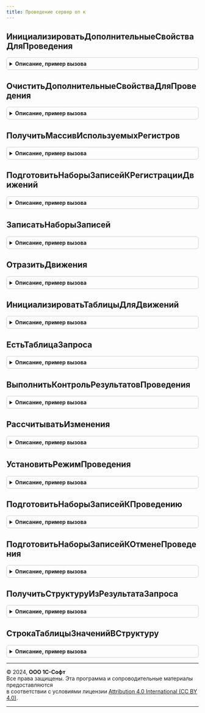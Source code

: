 ```yaml
---
title: Проведение сервер оп к
---
```



## ИнициализироватьДополнительныеСвойстваДляПроведения
<details style="margin: 1em 0; padding: 0.5em; border: 1px solid #ccc; border-radius: 6px;">

<summary style="font-weight: bold; cursor: pointer;">Описание, пример вызова</summary>

```bsl

// Процедура инициализирует общие структуры, используемые при проведении документов.
//  Вызывается из модуля документов при проведении.
//
// Параметры:
//  ДокументСсылка			 - ДокументСсылка - ссылка на документ
//  ДополнительныеСвойства	 - Структура - дополнительные свойства документа-объекта
//  РежимПроведения			 - РежимПроведенияДокумента - режим проведения
//
Процедура ИнициализироватьДополнительныеСвойстваДляПроведения(ДокументСсылка, ДополнительныеСвойства, РежимПроведения = Неопределено) Экспорт
```

Пример вызова
```bsl
ПроведениеСерверОПК.ИнициализироватьДополнительныеСвойстваДляПроведения(ДокументСсылка, ДополнительныеСвойства, РежимПроведения);
```
</details>

## ОчиститьДополнительныеСвойстваДляПроведения
<details style="margin: 1em 0; padding: 0.5em; border: 1px solid #ccc; border-radius: 6px;">

<summary style="font-weight: bold; cursor: pointer;">Описание, пример вызова</summary>

```bsl

// Выполняет закрытие менеджера временных таблиц в структуре дополнительных свойств документа, используемых
// при проведении.
//
// Параметры:
//	ДополнительныеСвойства - Структура - структура с дополнительными свойствами документа, используемыми
//		при проведении.
//
Процедура ОчиститьДополнительныеСвойстваДляПроведения(ДополнительныеСвойства) Экспорт
```

Пример вызова
```bsl
ПроведениеСерверОПК.ОчиститьДополнительныеСвойстваДляПроведения(ДополнительныеСвойства) 
```
</details>

## ПолучитьМассивИспользуемыхРегистров
<details style="margin: 1em 0; padding: 0.5em; border: 1px solid #ccc; border-radius: 6px;">

<summary style="font-weight: bold; cursor: pointer;">Описание, пример вызова</summary>

```bsl

// Функция формирует массив имен регистров, по которым документ имеет движения.
//  Вызывается при подготовке записей к регистрации движений.
//
// Параметры:
//  Регистратор					 - ДокументСсылка	 - ссылка на документ, для которого формируется список регистров
//  Движения					 - КоллекцияДвижений - движения документа
//  МассивИсключаемыхРегистров	 - Массив			 - исключаемые регистры
//
// Возвращаемое значение:
//  Массив - массив имен регистров, по которым документ имеет движения.
//
Функция ПолучитьМассивИспользуемыхРегистров(Регистратор, Движения, МассивИсключаемыхРегистров = Неопределено) Экспорт
```

Пример вызова
```bsl
Результат = ПроведениеСерверОПК.ПолучитьМассивИспользуемыхРегистров(Регистратор, Движения, МассивИсключаемыхРегистров);
```
</details>

## ПодготовитьНаборыЗаписейКРегистрацииДвижений
<details style="margin: 1em 0; padding: 0.5em; border: 1px solid #ccc; border-radius: 6px;">

<summary style="font-weight: bold; cursor: pointer;">Описание, пример вызова</summary>

```bsl

// Процедура выполняет пордготовку наборов записей документа к записи движений.
//  1. Очищает наборы записей от "старых записей" (ситуация возможна только в толстом клиенте)
//  2. Взводит флаг записи у наборов, по которым документ имеет движения
//  Вызывается из модуля документов при проведении.
//
// Параметры:
//  Объект	 - ДокументОбъект - наборы записей которого нудно подготовить
//  ЭтоНовый - Булево - признак нового документа
//
Процедура ПодготовитьНаборыЗаписейКРегистрацииДвижений(Объект, ЭтоНовый = Ложь) Экспорт
```

Пример вызова
```bsl
ПроведениеСерверОПК.ПодготовитьНаборыЗаписейКРегистрацииДвижений(Объект, ЭтоНовый);
```
</details>

## ЗаписатьНаборыЗаписей
<details style="margin: 1em 0; padding: 0.5em; border: 1px solid #ccc; border-radius: 6px;">

<summary style="font-weight: bold; cursor: pointer;">Описание, пример вызова</summary>

```bsl

// Процедура записывает движения документа. Дополнительно происходит копирование параметров
//  в модули наборов записей для выполнения регистрации изменений в движениях.
//  Процедура вызывается из модуля документов при проведении.
//
// Параметры:
//  Объект	 - ДокументОбъект - объект, для которого нужно записать движения
//
Процедура ЗаписатьНаборыЗаписей(Объект) Экспорт
```

Пример вызова
```bsl
ПроведениеСерверОПК.ЗаписатьНаборыЗаписей(Объект) 
```
</details>

## ОтразитьДвижения
<details style="margin: 1em 0; padding: 0.5em; border: 1px solid #ccc; border-radius: 6px;">

<summary style="font-weight: bold; cursor: pointer;">Описание, пример вызова</summary>

```bsl

// Процедура переписывает строки таблицы в указанные движения документа
//
// Параметры:
//	Таблица  - ТаблицаЗначений   - Таблица, строки которой должны быть помещены в движения документа,
//	Движения - КоллекцияДвижений - Элемент коллекции движений документа, набор записей регистра,
//	Отказ    - Булево            - Признак отказа выполнения транзакции.
//
Процедура ОтразитьДвижения(Таблица, Движения, Отказ) Экспорт
```

Пример вызова
```bsl
ПроведениеСерверОПК.ОтразитьДвижения(Таблица, Движения, Отказ) 
```
</details>

## ИнициализироватьТаблицыДляДвижений
<details style="margin: 1em 0; padding: 0.5em; border: 1px solid #ccc; border-radius: 6px;">

<summary style="font-weight: bold; cursor: pointer;">Описание, пример вызова</summary>

```bsl

// Процедура компонует текст запроса, выполняет запрос и выгружает результаты запроса в таблицы.
//
// Параметры:
//  Запрос					 - Запрос	 - запрос, параметры которого предварительно установлены.
//  ТекстыЗапроса			 - СписокЗначений	 - в списке перечислены тексты запросов и их имена.
//  Таблицы					 - Структура		 - структура в которую будут помещены полученные таблицы для движений.
//  ДобавитьРазделитель		 - Булево			 - Истина, если нужно добавить разделитель ";" между запросами.
//  ДобавлятьСловоТаблица	 - Булево			 - Истина, если к имени таблицы движений нужно вначало добавить слово "Таблица".
//  ТолькоОтмеченные		 - Булево			 - признак пропуска инициализации таблицы движения.
//
Процедура ИнициализироватьТаблицыДляДвижений(Запрос, ТекстыЗапроса, Таблицы, ДобавитьРазделитель = Ложь, ДобавлятьСловоТаблица = Истина, ТолькоОтмеченные = Ложь) Экспорт
```

Пример вызова
```bsl
ПроведениеСерверОПК.ИнициализироватьТаблицыДляДвижений(Запрос, ТекстыЗапроса, Таблицы, ДобавитьРазделитель, ДобавлятьСловоТаблица, ТолькоОтмеченные);
```
</details>

## ЕстьТаблицаЗапроса
<details style="margin: 1em 0; padding: 0.5em; border: 1px solid #ccc; border-radius: 6px;">

<summary style="font-weight: bold; cursor: pointer;">Описание, пример вызова</summary>

```bsl

// Проверяет наличие текста запроса для формирования указанной таблицы
//
// Параметры:
//  ИмяТаблицы		 - Строка		 - имя таблицы
//  ТекстыЗапроса	 - СписокЗначений	 - список значений, значениями которого являются блоки запроса,
//  	синонимами - имена таблиц в которые необходимо поместить
//  	результат выполнения каждого отдельного блока запроса.
//
// Возвращаемое значение:
//  Булево - Истина, если текст запроса есть.
//
Функция ЕстьТаблицаЗапроса(ИмяТаблицы, ТекстыЗапроса) Экспорт
```

Пример вызова
```bsl
Результат = ПроведениеСерверОПК.ЕстьТаблицаЗапроса(ИмяТаблицы, ТекстыЗапроса) 
```
</details>

## ВыполнитьКонтрольРезультатовПроведения
<details style="margin: 1em 0; padding: 0.5em; border: 1px solid #ccc; border-radius: 6px;">

<summary style="font-weight: bold; cursor: pointer;">Описание, пример вызова</summary>

```bsl

// Процедура выполняет контроль результатов проведения.
//  Процедура вызывается из модуля документов при проведении.
//
// Параметры:
//  Объект	 - ДокументОбъект - документ для контроля
//  Отказ	 - булево - признак отказа от записи
//
Процедура ВыполнитьКонтрольРезультатовПроведения(Объект, Отказ) Экспорт
```

Пример вызова
```bsl
ПроведениеСерверОПК.ВыполнитьКонтрольРезультатовПроведения(Объект, Отказ) 
```
</details>

## РассчитыватьИзменения
<details style="margin: 1em 0; padding: 0.5em; border: 1px solid #ccc; border-radius: 6px;">

<summary style="font-weight: bold; cursor: pointer;">Описание, пример вызова</summary>

```bsl

// Функция вызывается из модулей наборов записей для проверки необходимости
//  контроля изменений движений в регистре.
//
// Параметры:
//  ДополнительныеСвойстваНабораЗаписей	 - Структура - дополнительные свойства набора записей.
//
// Возвращаемое значение:
//  Булево, Истина - признак необходимости выполнения контроля изменений движений в регистре.
//
Функция РассчитыватьИзменения(ДополнительныеСвойстваНабораЗаписей) Экспорт
```

Пример вызова
```bsl
Результат = ПроведениеСерверОПК.РассчитыватьИзменения(ДополнительныеСвойстваНабораЗаписей) 
```
</details>

## УстановитьРежимПроведения
<details style="margin: 1em 0; padding: 0.5em; border: 1px solid #ccc; border-radius: 6px;">

<summary style="font-weight: bold; cursor: pointer;">Описание, пример вызова</summary>

```bsl

// Заполняет значение режима проведения документа.
//
// Параметры:
//  ДокументОбъект	 - ДокументОбъект			 - экземпляр объекта определенного документа.
//  РежимЗаписи		 - РежимЗаписиДокумента		 - значение режима, в котором осуществляется запись документа.
//  РежимПроведения	 - РежимПроведенияДокумента	 - значение режима, в котором осуществляется проведение документа.
//
Процедура УстановитьРежимПроведения(ДокументОбъект, РежимЗаписи, РежимПроведения) Экспорт
```

Пример вызова
```bsl
ПроведениеСерверОПК.УстановитьРежимПроведения(ДокументОбъект, РежимЗаписи, РежимПроведения) 
```
</details>

## ПодготовитьНаборыЗаписейКПроведению
<details style="margin: 1em 0; padding: 0.5em; border: 1px solid #ccc; border-radius: 6px;">

<summary style="font-weight: bold; cursor: pointer;">Описание, пример вызова</summary>

```bsl

// Процедура выполняет подготовку наборов записей документа к проведению документа.
// 1. Очищает наборы записей от "старых записей" (ситуация возможна только в толстом клиенте)
// 2. Взводит флаг записи у наборов, по которым документ имел движения при прошлом проведении
// 3. Устанавливает активность наборам записей документов с установленным флагом ручной корректировки
// 4. Записывает пустые наборы, если дата ранее проведенного документа была сдвинута вперед
// Вызывается из модуля документа при проведении.
//
Процедура ПодготовитьНаборыЗаписейКПроведению(Объект, ВыборочноОчищатьРегистры = Истина) Экспорт
```

Пример вызова
```bsl
ПроведениеСерверОПК.ПодготовитьНаборыЗаписейКПроведению(Объект, ВыборочноОчищатьРегистры);
```
</details>

## ПодготовитьНаборыЗаписейКОтменеПроведения
<details style="margin: 1em 0; padding: 0.5em; border: 1px solid #ccc; border-radius: 6px;">

<summary style="font-weight: bold; cursor: pointer;">Описание, пример вызова</summary>

```bsl

// Процедура выполняет подготовку наборов записей документа к отмене проведения документа.
// 1. Взводит флаг записи у наборов, по которым документ имел движения при прошлом проведении
// 2. Снимает активность у наборов записей документов с установленным флагом ручной корректировки
// Вызывается из модуля документа при отмене проведения.
//
Процедура ПодготовитьНаборыЗаписейКОтменеПроведения(Объект) Экспорт
```

Пример вызова
```bsl
ПроведениеСерверОПК.ПодготовитьНаборыЗаписейКОтменеПроведения(Объект) 
```
</details>

## ПолучитьСтруктуруИзРезультатаЗапроса
<details style="margin: 1em 0; padding: 0.5em; border: 1px solid #ccc; border-radius: 6px;">

<summary style="font-weight: bold; cursor: pointer;">Описание, пример вызова</summary>

```bsl

Функция ПолучитьСтруктуруИзРезультатаЗапроса(РезультатЗапроса) Экспорт
```

Пример вызова
```bsl
Результат = ПроведениеСерверОПК.ПолучитьСтруктуруИзРезультатаЗапроса(РезультатЗапроса) 
```
</details>

## СтрокаТаблицыЗначенийВСтруктуру
<details style="margin: 1em 0; padding: 0.5em; border: 1px solid #ccc; border-radius: 6px;">

<summary style="font-weight: bold; cursor: pointer;">Описание, пример вызова</summary>

```bsl

// Функция СтрокаТаблицыЗначенийВСтруктуру создает
// структуру со свойствами, как колонки таблицы
// значений передаваемой строки
// и устанавливает этим свойствам значения
// из строки таблицы значений
//
// Параметры:
//  СтрокаТаблицыЗначений - СтрокаТаблицыЗначений
//
// ВозвращаемоеЗначение:
//  Структура
//
Функция СтрокаТаблицыЗначенийВСтруктуру(СтрокаТаблицыЗначений) Экспорт
```

Пример вызова
```bsl
Результат = ПроведениеСерверОПК.СтрокаТаблицыЗначенийВСтруктуру(СтрокаТаблицыЗначений) 
```
</details>

---

© 2024, **ООО 1С-Софт**  
Все права защищены. Эта программа и сопроводительные материалы предоставляются  
в соответствии с условиями лицензии [Attribution 4.0 International (CC BY 4.0)](https://creativecommons.org/licenses/by/4.0/legalcode).

---
